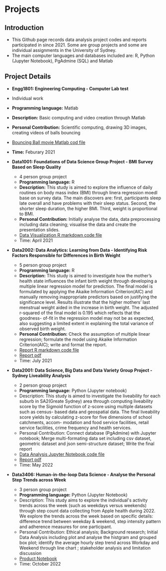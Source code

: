 # Projects
## Introduction
* This Github page records data analysis project codes and reports participated in since 2021. Some are group projects and some are individual assignments in the University of Sydney.
* The main computer languages and databases included are: R, Python (Jupyter Notebook), PgAdmine (SQL) and Matlab

## Project Details

*  **Engg1801: Engineering Computing - Computer Lab test**
  * Individual work
  * **Programming language:** Matlab 
  * **Description:** Basic computing and video creation through Matlab
  * **Personal Contribution:** Scientific computing, drawing 3D images, creating videos of balls bouncing
  * [Bouncing Ball movie Matlab cod file](https://github.com/HanleyBohanZhang/Projects/blob/main/2021S1IntensiveEngg1801/bouncingBallMovie.m)
  * **Time:** Feburary 2021
 
* **Data1001: Foundations of Data Science Group Project -  BMI Survey Based on Sleep Quality**
  * 4 person group project
  * **Programming language:** R
  * **Description:** This study is aimed to explore the influence of daily routines on body mass index (BMI) through linera regression moedl base on survey data. The main discovers are: first, participants sleep late overall and have problems with their sleep status. Second, the shorter sleep duration, the higher BMI. Third, weight is proportional to BMI. 
  * **Personal Contribution:** Initially analyse the data, data preprocessing including data cleaning; visualise the data and create the presentation slides.
  * [Data Visualization R markdown code file](https://github.com/HanleyBohanZhang/Projects/blob/main/2021S1Data1001/project2report.Rmd)
  * Time:  April 2021


* **Data2002: Data Analytics: Learning from Data - Identifying Risk Factors Responsible for Differences in Birth Weight**
  * 5 person group project
  * **Programming language:** R
  * **Description:** This study is aimed to investigate how the mother’s health state influences the infant birth weight through developing a multiple linear regression model for prediction. The final model is formulated by applying the Akaike Information Criterion(AIC) and manually removing inappropriate predictors based on justifying the significance level. Results illustrate that the higher mothers’ last menstrual weight aided in the increase in birth weight. The adjusted r-squared of the final model is 0.195 which reflects that the goodness- of-fit in the regression model may not be as expected, also suggesting a limited extent in explaining the total variance of observed birth weight.
  * **Personal Contribution:** Check the assumption of multiple linear regression; formulate the model using Akaike Information Criterion(AIC); write and format the report.
  * [Report R markdown code file](https://github.com/HanleyBohanZhang/Projects/blob/main/2021S2Data2002/exec_summary_final_V2.Rmd)
  * [Report pdf](https://github.com/HanleyBohanZhang/Projects/blob/main/2021S2Data2002/exec_summary_final_V2.pdf)
  * Time: July 2021


* **Data2001: Data Science, Big Data and Data Variety Group Project - Sydney Liveability Analysis**
  * 2 person group project
  * **Programming language:** Python (Jupyter notebook)
  * Description: This study is aimed to investigate the liveability for each suburb in SA2(Greate Sydney) area through computing liveability score by the Sigmoid function of z-score using multiple datasets such as census- based data and geospatial data. The final liveability score yields by calculating z-score for five dimensions of school catchments, accom- modation and food service facilities, retail service facilities, crime frequency and health services.
  * Personal Contribution: Connect database (PgAdmine) with Jupyter notebook; Merge multi-formating data set including csv dataset, geometric dataset and json semi-structure dataset; Write the final report 
  * [Data Analysis Jupyter Notebook code file](https://github.com/HanleyBohanZhang/Projects/blob/main/2022S1Data2001/data2001%20final.ipynb)
  * [Report pdf](https://github.com/HanleyBohanZhang/Projects/blob/main/2022S1Data2001/Sydney%20Liveability%20Analysis%20Assignment.pdf)
  * Time: May 2022

* **Data3406: Human-in-the-loop Data Science -  Analyse the Personal Step Trends across Week**
  * 3 person group project
  * **Programming language:** Python (Jupyter Notebook)
  * Description: This study aims to explore the individual's activity trends across the week (such as weekdays versus weekends) through step count data collecting from Apple health during 2022. We explore the trends across the week based on specific details: difference trend between weekday & weekend, step intensity pattern and adherence measures for one participant.
  * Personal Contribution: Ethical analysis; Background research; Initial Data Analysis including plot and analyse the histgram and grouped box plot; identify the average hourly step trend across Workday and Weekend through line chart ; stakeholder analysis and limitation discussion 
  * [Product Notebook](https://github.com/HanleyBohanZhang/Projects/blob/main/2022S2Data3406/Product_Notebook_Final_Version.ipynb)
  * Time: October 2022

